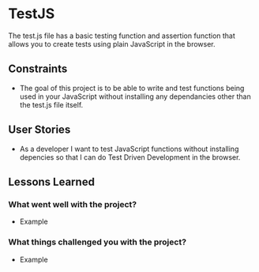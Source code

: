 # TestJS

The test.js file has a basic testing function and assertion function that allows you to create tests using plain JavaScript in the browser.

## Constraints

<!-- Constraints can be a good way to practice specific techniques or approaches -->

- The goal of this project is to be able to write and test functions being used in your JavaScript without installing any dependancies other than the test.js file itself.

## User Stories

<!-- Basic user story template -->

- As a developer I want to test JavaScript functions without installing depencies so that I can do Test Driven Development in the browser.

## Lessons Learned

<!-- In your AAR try to come up with three examples for each question below. This is not a hard rule, just a guideline -->

### What went well with the project?

- Example

### What things challenged you with the project?

- Example
